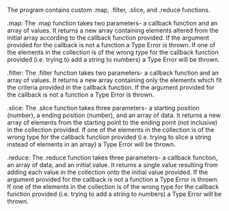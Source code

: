 The program contains custom .map, .filter, .slice, and .reduce functions.

.map: The .map function takes two parameters- a callback function and an array of values. It returns a new array containing elements altered from the initial array according to the callback function provided. If the argument provided for the callback is not a function a Type Error is thrown. If one of the elements in the collection is of the wrong type for the callback function provided (i.e. trying to add a string to numbers) a Type Error will be thrown.

.filter: The .filter function takes two parameters- a callback function and an array of values. It returns a new array containing only the elements which fit the criteria provided in the callback function. If the argument provided for the callback is not a function a Type Error is thrown.

.slice: The .slice function takes three parameters- a starting position (number), a ending position (number), and an array of data. It returns a new array of elements from the starting point to the ending point (not inclusive) in the collection provided. If one of the elements in the collection is of the wrong type for the callback function provided (i.e. trying to slice a string instead of elements in an array) a Type Error will be thrown.

.reduce: The .reduce function takes three parameters- a callback function, an array of data, and an initial value. It returns a single value resulting from adding each value in the collection onto the initial value provided. If the argument provided for the callback is not a function a Type Error is thrown. If one of the elements in the collection is of the wrong type for the callback function provided (i.e. trying to add a string to numbers) a Type Error will be thrown.
